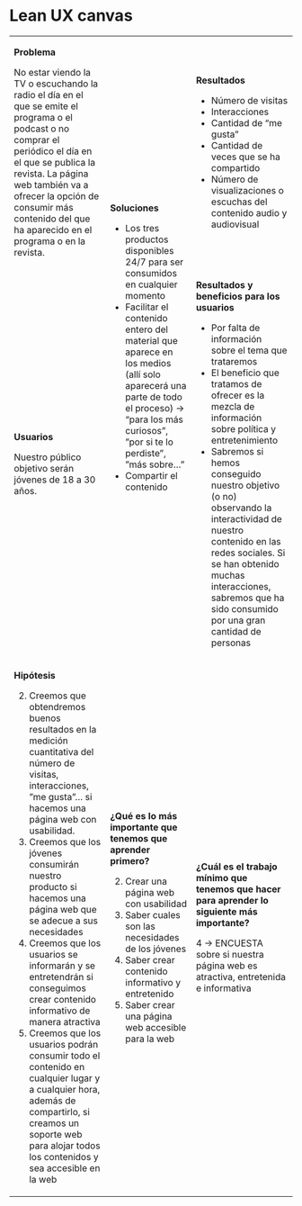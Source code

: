 # Lean UX canvas

<!--
Utiliza la plantilla de este documento para recoger vuestro Lean UX Canvas en el proyecto. Escribid solamente debajo de cada título. **No modifiquéis el código HTML, ya que si lo hacéis la tabla no se mostrará correctamente**.
-->  

<table markdown="1"><tbody><tr><td markdown="1">

**Problema**

No estar viendo la TV o escuchando la radio el día en el que se emite el programa o el podcast o no comprar el periódico el día en el que se publica la revista. La página web también va a ofrecer la opción de consumir más contenido del que ha aparecido en el programa o en la revista. 

</td><td rowspan=2 markdown="1">

**Soluciones**

- Los tres productos disponibles 24/7 para ser consumidos en cualquier momento
- Facilitar el contenido entero del material que aparece en los medios (allí solo aparecerá una parte de todo el proceso) -> “para los más curiosos”, ”por si te lo perdiste”, ”más sobre…”
- Compartir el contenido

</td><td markdown="1">

**Resultados**

- Número de visitas
- Interacciones
- Cantidad de “me gusta”
- Cantidad de veces que se ha compartido 
- Número de visualizaciones o escuchas del contenido audio y audiovisual


</td></tr><tr><td markdown="1">

**Usuarios**

Nuestro público objetivo serán jóvenes de 18 a 30 años.

</td><td markdown="1">

**Resultados y beneficios para los usuarios**

- Por falta de información sobre el tema que trataremos
- El beneficio que tratamos de ofrecer es la mezcla de información sobre política y entretenimiento
- Sabremos si hemos conseguido nuestro objetivo (o no) observando la interactividad de nuestro contenido en las redes sociales. Si se  han obtenido muchas interacciones, sabremos que ha sido consumido por una gran cantidad de personas


</td></tr><tr><td markdown="1">

**Hipótesis**  

2. Creemos que obtendremos buenos resultados en la medición cuantitativa del número de visitas, interacciones, ”me gusta”… si hacemos una página web con usabilidad.
3. Creemos que los jóvenes consumirán nuestro producto si hacemos una página web que se adecue a sus necesidades
4. Creemos que los usuarios se informarán y se entretendrán si conseguimos crear contenido informativo de manera atractiva
5. Creemos que los usuarios podrán consumir todo el contenido en cualquier lugar y a cualquier hora, además de compartirlo, si creamos un soporte web para alojar todos los contenidos y sea accesible en la web

</td><td markdown="1">

**¿Qué es lo más importante que tenemos que aprender primero?**

2. Crear una página web con usabilidad
3. Saber cuales son las necesidades de los jóvenes
4. Saber crear contenido informativo y entretenido
5. Saber crear una página web accesible para la web 

</td><td markdown="1">

**¿Cuál es el trabajo mínimo que tenemos que hacer para aprender lo siguiente más importante?**

4 -> ENCUESTA sobre si nuestra página web es atractiva, entretenida e informativa


</td></tr></tbody></table>
